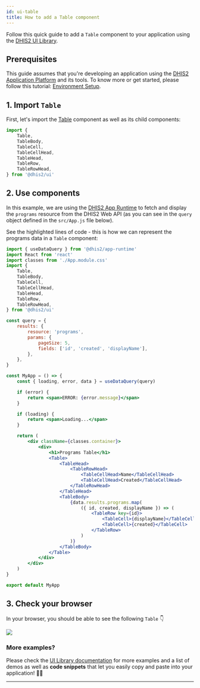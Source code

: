 ```yaml
---
id: ui-table
title: How to add a Table component
---
```


Follow this quick guide to add a `Table` component to your application using the [DHIS2 UI Library](https://ui.dhis2.nu/demo/?path=/docs/about-this-documentation-for-readers--page).

## Prerequisites

This guide assumes that you're developing an application using the [DHIS2 Application Platform](/docs/app-platform/getting-started) and its tools. To know more or get started, please follow this tutorial: [Environment Setup](/docs/tutorials/setup-env).

## 1. Import `Table`

First, let's import the [Table](https://ui.dhis2.nu/demo/?path=/docs/data-display-table--static-layout) component as well as its child components:

```js
import {
    Table,
    TableBody,
    TableCell,
    TableCellHead,
    TableHead,
    TableRow,
    TableRowHead,
} from '@dhis2/ui'
```

## 2. Use components

In this example, we are using the [DHIS2 App Runtime](/docs/app-runtime/hooks/useDataQuery) to fetch and display the `programs` resource from the DHIS2 Web API (as you can see in the `query` object defined in the `src/App.js` file below).

See the highlighted lines of code - this is how we can represent the programs data in a `Table` component:

```jsx {43-60} title="src/App.js"
import { useDataQuery } from '@dhis2/app-runtime'
import React from 'react'
import classes from './App.module.css'
import {
    Table,
    TableBody,
    TableCell,
    TableCellHead,
    TableHead,
    TableRow,
    TableRowHead,
} from '@dhis2/ui'

const query = {
    results: {
        resource: 'programs',
        params: {
            pageSize: 5,
            fields: ['id', 'created', 'displayName'],
        },
    },
}

const MyApp = () => {
    const { loading, error, data } = useDataQuery(query)

    if (error) {
        return <span>ERROR: {error.message}</span>
    }

    if (loading) {
        return <span>Loading...</span>
    }

    return (
        <div className={classes.container}>
            <div>
                <h1>Programs Table</h1>
                <Table>
                    <TableHead>
                        <TableRowHead>
                            <TableCellHead>Name</TableCellHead>
                            <TableCellHead>Created</TableCellHead>
                        </TableRowHead>
                    </TableHead>
                    <TableBody>
                        {data.results.programs.map(
                            ({ id, created, displayName }) => (
                                <TableRow key={id}>
                                    <TableCell>{displayName}</TableCell>
                                    <TableCell>{created}</TableCell>
                                </TableRow>
                            )
                        )}
                    </TableBody>
                </Table>
            </div>
        </div>
    )
}

export default MyApp
```

## 3. Check your browser

In your browser, you should be able to see the following `Table` 👇

![](./assets/ui-table.png)

### More examples?

Please check the [UI Library documentation](https://ui.dhis2.nu/demo/?path=/docs/data-display-table--static-layout) for more examples and a list of demos as well as **code snippets** that let you easily copy and paste into your application! 👌🏽

---

